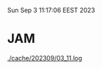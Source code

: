 Sun Sep  3 11:17:06 EEST 2023
# JAM
<a href='./cache/202309/03_11.log'>./cache/202309/03_11.log</a>
